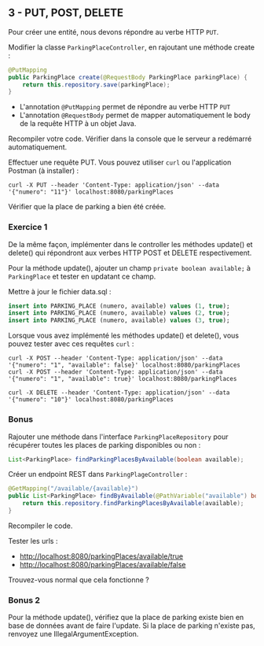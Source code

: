 ## 3 - PUT, POST, DELETE
Pour créer une entité, nous devons répondre au verbe HTTP `PUT`.

Modifier la classe `ParkingPlaceController`, en rajoutant une méthode create :
```java
@PutMapping
public ParkingPlace create(@RequestBody ParkingPlace parkingPlace) {
    return this.repository.save(parkingPlace);
}
```
- L'annotation `@PutMapping` permet de répondre au verbe HTTP `PUT`
- L'annotation  `@RequestBody` permet de mapper automatiquement le body de la requête HTTP à un objet Java.

Recompiler votre code. Vérifier dans la console que le serveur a redémarré automatiquement.

Effectuer une requête PUT. Vous pouvez utiliser `curl` ou l'application Postman (à installer) :
```
curl -X PUT --header 'Content-Type: application/json' --data '{"numero": "11"}' localhost:8080/parkingPlaces
```

Vérifier que la place de parking a bien été créée.

### Exercice 1
De la même façon, implémenter dans le controller les méthodes update() et delete() qui répondront aux verbes HTTP POST et DELETE respectivement.

Pour la méthode update(), ajouter un champ `private boolean available;` à `ParkingPlace` et tester en updatant ce champ.

Mettre à jour le fichier data.sql :
```sql
insert into PARKING_PLACE (numero, available) values (1, true);
insert into PARKING_PLACE (numero, available) values (2, true);
insert into PARKING_PLACE (numero, available) values (3, true);
```

Lorsque vous avez implémenté les méthodes update() et delete(), vous pouvez tester avec ces requêtes `curl` :
```
curl -X POST --header 'Content-Type: application/json' --data '{"numero": "1", "available": false}' localhost:8080/parkingPlaces
curl -X POST --header 'Content-Type: application/json' --data '{"numero": "1", "available": true}' localhost:8080/parkingPlaces

curl -X DELETE --header 'Content-Type: application/json' --data '{"numero": "10"}' localhost:8080/parkingPlaces
```

### Bonus
Rajouter une méthode dans l'interface `ParkingPlaceRepository` pour récupérer toutes les places de parking disponibles ou non  :
```java
List<ParkingPlace> findParkingPlacesByAvailable(boolean available);
```

Créer un endpoint REST dans `ParkingPlageController` : 
```java
@GetMapping("/available/{available}")
public List<ParkingPlace> findByAvailable(@PathVariable("available") boolean available) {
    return this.repository.findParkingPlacesByAvailable(available);
}
```

Recompiler le code.

Tester les urls : 
- [http://localhost:8080/parkingPlaces/available/true](http://localhost:8080/parkingPlaces/available/true)
- [http://localhost:8080/parkingPlaces/available/false](http://localhost:8080/parkingPlaces/available/false)

Trouvez-vous normal que cela fonctionne ?

### Bonus 2
Pour la méthode update(), vérifiez que la place de parking existe bien en base de données avant de faire l'update.
Si la place de parking n'existe pas, renvoyez une IllegalArgumentException.
